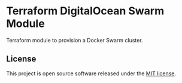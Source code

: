 # Terraform DigitalOcean Swarm Module

Terraform module to provision a Docker Swarm cluster.

## License

[MIT]: https://opensource.org/licenses/MIT

This project is open source software released under the [MIT license][MIT].
